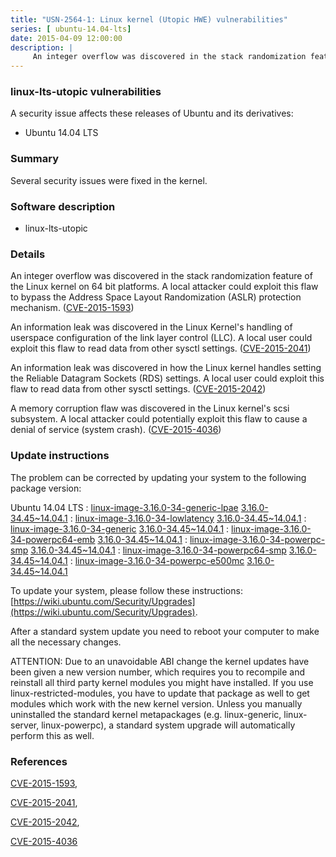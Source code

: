 ```yaml
---
title: "USN-2564-1: Linux kernel (Utopic HWE) vulnerabilities"
series: [ ubuntu-14.04-lts]
date: 2015-04-09 12:00:00
description: |
     An integer overflow was discovered in the stack randomization feature of the Linux kernel on 64 bit platforms. A local attacker could exploit this flaw to bypass the Address Space Layout Randomization (ASLR) protection mechanism. ([CVE-2015-1593](http://people.ubuntu.com/~ubuntu-security/cve/CVE-2015-1593))
--- 
```

 
### linux-lts-utopic vulnerabilities

A security issue affects these releases of Ubuntu and its derivatives:

* Ubuntu 14.04 LTS

### Summary

Several security issues were fixed in the kernel. 

### Software description

* linux-lts-utopic 

### Details

 An integer overflow was discovered in the stack randomization feature of the Linux kernel on 64 bit platforms. A local attacker could exploit this flaw to bypass the Address Space Layout Randomization (ASLR) protection mechanism. ([CVE-2015-1593](http://people.ubuntu.com/~ubuntu-security/cve/CVE-2015-1593))

An information leak was discovered in the Linux Kernel&#39;s handling of userspace configuration of the link layer control (LLC). A local user could exploit this flaw to read data from other sysctl settings. ([CVE-2015-2041](http://people.ubuntu.com/~ubuntu-security/cve/CVE-2015-2041))

An information leak was discovered in how the Linux kernel handles setting the Reliable Datagram Sockets (RDS) settings. A local user could exploit this flaw to read data from other sysctl settings. ([CVE-2015-2042](http://people.ubuntu.com/~ubuntu-security/cve/CVE-2015-2042))

A memory corruption flaw was discovered in the Linux kernel&#39;s scsi subsystem. A local attacker could potentially exploit this flaw to cause a denial of service (system crash). ([CVE-2015-4036](http://people.ubuntu.com/~ubuntu-security/cve/CVE-2015-4036)) 

### Update instructions

The problem can be corrected by updating your system to the following package version:

Ubuntu 14.04 LTS
 : [linux-image-3.16.0-34-generic-lpae](https://launchpad.net/ubuntu/+source/linux-lts-utopic) <span> [3.16.0-34.45~14.04.1](https://launchpad.net/ubuntu/+source/linux-lts-utopic/3.16.0-34.45~14.04.1) </span> 
 : [linux-image-3.16.0-34-lowlatency](https://launchpad.net/ubuntu/+source/linux-lts-utopic) <span> [3.16.0-34.45~14.04.1](https://launchpad.net/ubuntu/+source/linux-lts-utopic/3.16.0-34.45~14.04.1) </span> 
 : [linux-image-3.16.0-34-generic](https://launchpad.net/ubuntu/+source/linux-lts-utopic) <span> [3.16.0-34.45~14.04.1](https://launchpad.net/ubuntu/+source/linux-lts-utopic/3.16.0-34.45~14.04.1) </span> 
 : [linux-image-3.16.0-34-powerpc64-emb](https://launchpad.net/ubuntu/+source/linux-lts-utopic) <span> [3.16.0-34.45~14.04.1](https://launchpad.net/ubuntu/+source/linux-lts-utopic/3.16.0-34.45~14.04.1) </span> 
 : [linux-image-3.16.0-34-powerpc-smp](https://launchpad.net/ubuntu/+source/linux-lts-utopic) <span> [3.16.0-34.45~14.04.1](https://launchpad.net/ubuntu/+source/linux-lts-utopic/3.16.0-34.45~14.04.1) </span> 
 : [linux-image-3.16.0-34-powerpc64-smp](https://launchpad.net/ubuntu/+source/linux-lts-utopic) <span> [3.16.0-34.45~14.04.1](https://launchpad.net/ubuntu/+source/linux-lts-utopic/3.16.0-34.45~14.04.1) </span> 
 : [linux-image-3.16.0-34-powerpc-e500mc](https://launchpad.net/ubuntu/+source/linux-lts-utopic) <span> [3.16.0-34.45~14.04.1](https://launchpad.net/ubuntu/+source/linux-lts-utopic/3.16.0-34.45~14.04.1) </span> 

To update your system, please follow these instructions: [https://wiki.ubuntu.com/Security/Upgrades](https://wiki.ubuntu.com/Security/Upgrades).

After a standard system update you need to reboot your computer to make all the necessary changes.

ATTENTION: Due to an unavoidable ABI change the kernel updates have been given a new version number, which requires you to recompile and reinstall all third party kernel modules you might have installed. If you use linux-restricted-modules, you have to update that package as well to get modules which work with the new kernel version. Unless you manually uninstalled the standard kernel metapackages (e.g. linux-generic, linux-server, linux-powerpc), a standard system upgrade will automatically perform this as well. 

### References

 [CVE-2015-1593](http://people.ubuntu.com/~ubuntu-security/cve/CVE-2015-1593), 

 [CVE-2015-2041](http://people.ubuntu.com/~ubuntu-security/cve/CVE-2015-2041), 

 [CVE-2015-2042](http://people.ubuntu.com/~ubuntu-security/cve/CVE-2015-2042), 

 [CVE-2015-4036](http://people.ubuntu.com/~ubuntu-security/cve/CVE-2015-4036)
 
